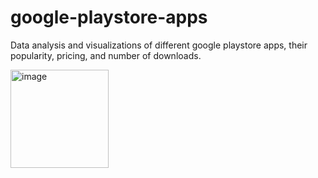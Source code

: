 # google-playstore-apps
Data analysis and visualizations of different google playstore apps, their popularity, pricing, and number of downloads.

[<img width="157" alt="image" src="https://user-images.githubusercontent.com/98466796/236617330-ec618b89-9ded-4dcf-9618-9a592350a079.png">](https://colab.research.google.com/drive/157wpAU97dC4dMaiOJzePxXas1cu6Cvi9)
